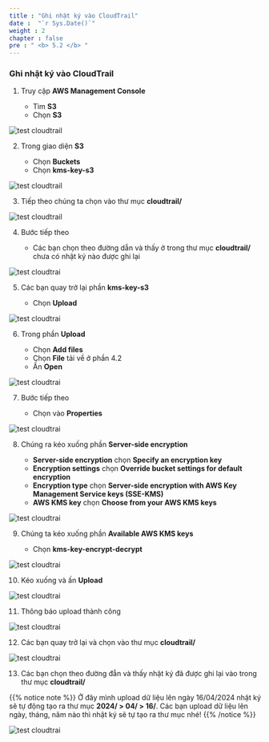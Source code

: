 ```yaml
---
title : "Ghi nhật ký vào CloudTrail"
date :  "`r Sys.Date()`" 
weight : 2
chapter : false
pre : " <b> 5.2 </b> "
---
```


### Ghi nhật ký vào CloudTrail

1. Truy cập **AWS Management Console**

   - Tìm **S3**
   - Chọn **S3**

![test cloudtrail](/images/5.create-cloudtrail/5.2test-cloudtrail/0001.png?width=90pc)

2. Trong giao diện **S3**

   - Chọn **Buckets**
   - Chọn **kms-key-s3**
  
![test cloudtrail](/images/5.create-cloudtrail/5.2test-cloudtrail/0002.png?width=90pc)

3. Tiếp theo chúng ta chọn vào thư mục **cloudtrail/**

![test cloudtrail](/images/5.create-cloudtrail/5.2test-cloudtrail/0003.png?width=90pc)

4. Bước tiếp theo

    - Các bạn chọn theo đường dẫn và thấy ở trong thư mục **cloudtrail/** chưa có nhật ký nào được ghi lại

![test cloudtrai](/images/5.create-cloudtrail/5.2test-cloudtrail/0004.png?width=90pc)

5. Các bạn quay trở lại phần **kms-key-s3**

    - Chọn **Upload**

![test cloudtrai](/images/5.create-cloudtrail/5.2test-cloudtrail/0005.png?width=90pc)

6. Trong phần **Upload**

    - Chọn **Add files**
    - Chọn **File** tải về ở phần 4.2
    - Ấn **Open**

![test cloudtrai](/images/5.create-cloudtrail/5.2test-cloudtrail/0006.png?width=90pc)

7. Bước tiếp theo

    - Chọn vào **Properties**

![test cloudtrai](/images/5.create-cloudtrail/5.2test-cloudtrail/0007.png?width=90pc)

8. Chúng ra kéo xuống phần **Server-side encryption**

    - **Server-side encryption** chọn **Specify an encryption key**
    - **Encryption settings** chọn **Override bucket settings for default encryption**
    - **Encryption type** chọn **Server-side encryption with AWS Key Management Service keys (SSE-KMS)**
    - **AWS KMS key** chọn **Choose from your AWS KMS keys**

![test cloudtrai](/images/5.create-cloudtrail/5.2test-cloudtrail/0008.png?width=90pc)

9. Chúng ta kéo xuống phần **Available AWS KMS keys**

    - Chọn **kms-key-encrypt-decrypt**

![test cloudtrai](/images/5.create-cloudtrail/5.2test-cloudtrail/0009.png?width=90pc)

10. Kéo xuống và ấn **Upload**

![test cloudtrai](/images/5.create-cloudtrail/5.2test-cloudtrail/0010.png?width=90pc)

11. Thông báo upload thành công

![test cloudtrai](/images/5.create-cloudtrail/5.2test-cloudtrail/0011.png?width=90pc)

12. Các bạn quay trở lại và chọn vào thư mục **cloudtrail/**

![test cloudtrai](/images/5.create-cloudtrail/5.2test-cloudtrail/0012.png?width=90pc)

13. Các bạn chọn theo đường đẫn và thấy nhật ký đã được ghi lại vào trong thư mục **cloudtrail/**

{{% notice note %}}
Ở đây mình upload dữ liệu lên ngày 16/04/2024 nhật ký sẽ tự động tạo ra thư mục **2024/ > 04/ > 16/**. Các bạn upload dữ liệu lên ngày, tháng, năm nào thì nhật ký sẽ tự tạo ra thư mục nhé!
{{% /notice %}}

![test cloudtrai](/images/5.create-cloudtrail/5.2test-cloudtrail/0013.png?width=90pc)

